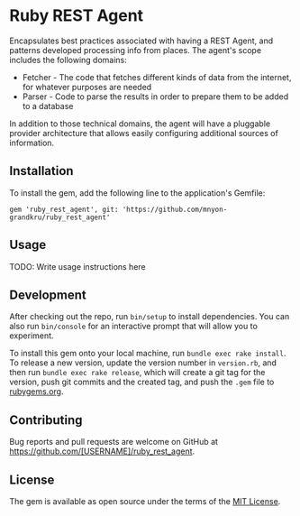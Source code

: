 # Ruby REST Agent

Encapsulates best practices associated with having a REST Agent, and patterns developed processing info from places. The agent's scope includes the following domains:
* Fetcher - The code that fetches different kinds of data from the internet, for whatever purposes are needed
* Parser - Code to parse the results in order to prepare them to be added to a database

In addition to those technical domains, the agent will have a pluggable provider architecture that allows
easily configuring additional sources of information.

## Installation

To install the gem, add the following line to the application's Gemfile:

    gem 'ruby_rest_agent', git: 'https://github.com/mnyon-grandkru/ruby_rest_agent'

## Usage

TODO: Write usage instructions here

## Development

After checking out the repo, run `bin/setup` to install dependencies. You can also run `bin/console` for an interactive prompt that will allow you to experiment.

To install this gem onto your local machine, run `bundle exec rake install`. To release a new version, update the version number in `version.rb`, and then run `bundle exec rake release`, which will create a git tag for the version, push git commits and the created tag, and push the `.gem` file to [rubygems.org](https://rubygems.org).

## Contributing

Bug reports and pull requests are welcome on GitHub at https://github.com/[USERNAME]/ruby_rest_agent.

## License

The gem is available as open source under the terms of the [MIT License](https://opensource.org/licenses/MIT).

